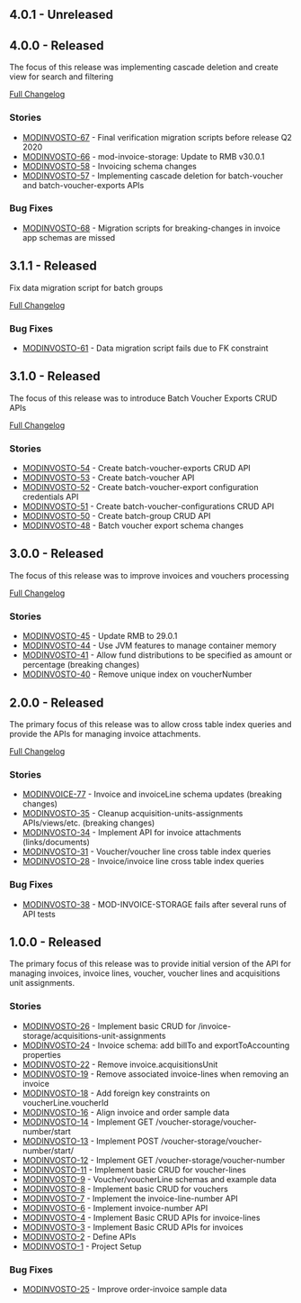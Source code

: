 ## 4.0.1 - Unreleased
## 4.0.0 - Released

The focus of this release was implementing cascade deletion and create view for search and filtering

[Full Changelog](https://github.com/folio-org/mod-invoice-storage/compare/v3.1.1...v4.0.0)

### Stories
* [MODINVOSTO-67](https://issues.folio.org/browse/MODINVOSTO-67) - Final verification migration scripts before release Q2 2020
* [MODINVOSTO-66](https://issues.folio.org/browse/MODINVOSTO-66) - mod-invoice-storage: Update to RMB v30.0.1
* [MODINVOSTO-58](https://issues.folio.org/browse/MODINVOSTO-58) - Invoicing schema changes
* [MODINVOSTO-57](https://issues.folio.org/browse/MODINVOSTO-57) - Implementing cascade deletion for batch-voucher and batch-voucher-exports APIs

### Bug Fixes
* [MODINVOSTO-68](https://issues.folio.org/browse/MODINVOSTO-68) - Migration scripts for breaking-changes in invoice app schemas are missed

## 3.1.1 - Released

Fix data migration script for batch groups

[Full Changelog](https://github.com/folio-org/mod-invoice-storage/compare/v3.1.0...v3.1.1)

### Bug Fixes
* [MODINVOSTO-61](https://issues.folio.org/browse/MODINVOSTO-61) - Data migration script fails due to FK constraint

## 3.1.0 - Released

The focus of this release was to introduce Batch Voucher Exports CRUD APIs

[Full Changelog](https://github.com/folio-org/mod-invoice-storage/compare/v3.0.0...v3.1.0)

### Stories
* [MODINVOSTO-54](https://issues.folio.org/browse/MODINVOSTO-54) - Create batch-voucher-exports CRUD API
* [MODINVOSTO-53](https://issues.folio.org/browse/MODINVOSTO-53) - Create batch-voucher API
* [MODINVOSTO-52](https://issues.folio.org/browse/MODINVOSTO-52) - Create batch-voucher-export configuration credentials API
* [MODINVOSTO-51](https://issues.folio.org/browse/MODINVOSTO-51) - Create batch-voucher-configurations CRUD API
* [MODINVOSTO-50](https://issues.folio.org/browse/MODINVOSTO-50) - Create batch-group CRUD API
* [MODINVOSTO-48](https://issues.folio.org/browse/MODINVOSTO-48) - Batch voucher export schema changes

## 3.0.0 - Released

The focus of this release was to improve invoices and vouchers processing

[Full Changelog](https://github.com/folio-org/mod-invoice-storage/compare/v2.0.0...v3.0.0)

### Stories
* [MODINVOSTO-45](https://issues.folio.org/browse/MODINVOSTO-45) - Update RMB to 29.0.1
* [MODINVOSTO-44](https://issues.folio.org/browse/MODINVOSTO-44) - Use JVM features to manage container memory
* [MODINVOSTO-41](https://issues.folio.org/browse/MODINVOSTO-41) - Allow fund distributions to be specified as amount or percentage (breaking changes)
* [MODINVOSTO-40](https://issues.folio.org/browse/MODINVOSTO-40) - Remove unique index on voucherNumber

## 2.0.0 - Released

The primary focus of this release was to allow cross table index queries and provide the APIs for managing invoice attachments.

[Full Changelog](https://github.com/folio-org/mod-invoice-storage/compare/v1.0.0...v2.0.0)

### Stories
* [MODINVOICE-77](https://issues.folio.org/browse/MODINVOICE-77) - Invoice and invoiceLine schema updates (breaking changes)
* [MODINVOSTO-35](https://issues.folio.org/browse/MODINVOSTO-35) - Cleanup acquisition-units-assignments APIs/views/etc. (breaking changes)
* [MODINVOSTO-34](https://issues.folio.org/browse/MODINVOSTO-34) - Implement API for invoice attachments (links/documents)
* [MODINVOSTO-31](https://issues.folio.org/browse/MODINVOSTO-31) - Voucher/voucher line cross table index queries
* [MODINVOSTO-28](https://issues.folio.org/browse/MODINVOSTO-28) - Invoice/invoice line cross table index queries

### Bug Fixes
* [MODINVOSTO-38](https://issues.folio.org/browse/MODINVOSTO-38) - MOD-INVOICE-STORAGE fails after several runs of API tests

## 1.0.0 - Released

The primary focus of this release was to provide initial version of the API for managing invoices, invoice lines, voucher, voucher lines and acquisitions unit assignments.

### Stories
* [MODINVOSTO-26](https://issues.folio.org/browse/MODINVOSTO-26) - Implement basic CRUD for /invoice-storage/acquisitions-unit-assignments
* [MODINVOSTO-24](https://issues.folio.org/browse/MODINVOSTO-24) - Invoice schema: add billTo and exportToAccounting properties
* [MODINVOSTO-22](https://issues.folio.org/browse/MODINVOSTO-22) - Remove invoice.acquisitionsUnit
* [MODINVOSTO-19](https://issues.folio.org/browse/MODINVOSTO-19) - Remove associated invoice-lines when removing an invoice
* [MODINVOSTO-18](https://issues.folio.org/browse/MODINVOSTO-18) - Add foreign key constraints on voucherLine.voucherId
* [MODINVOSTO-16](https://issues.folio.org/browse/MODINVOSTO-16) - Align invoice and order sample data
* [MODINVOSTO-14](https://issues.folio.org/browse/MODINVOSTO-14) - Implement GET /voucher-storage/voucher-number/start
* [MODINVOSTO-13](https://issues.folio.org/browse/MODINVOSTO-13) - Implement POST /voucher-storage/voucher-number/start/<value>
* [MODINVOSTO-12](https://issues.folio.org/browse/MODINVOSTO-12) - Implement GET /voucher-storage/voucher-number
* [MODINVOSTO-11](https://issues.folio.org/browse/MODINVOSTO-11) - Implement basic CRUD for voucher-lines
* [MODINVOSTO-9](https://issues.folio.org/browse/MODINVOSTO-9) - Voucher/voucherLine schemas and example data
* [MODINVOSTO-8](https://issues.folio.org/browse/MODINVOSTO-8) - Implement basic CRUD for vouchers
* [MODINVOSTO-7](https://issues.folio.org/browse/MODINVOSTO-7) - Implement the invoice-line-number API
* [MODINVOSTO-6](https://issues.folio.org/browse/MODINVOSTO-6) - Implement invoice-number API
* [MODINVOSTO-4](https://issues.folio.org/browse/MODINVOSTO-4) - Implement Basic CRUD APIs for invoice-lines
* [MODINVOSTO-3](https://issues.folio.org/browse/MODINVOSTO-3) - Implement Basic CRUD APIs for invoices
* [MODINVOSTO-2](https://issues.folio.org/browse/MODINVOSTO-2) - Define APIs
* [MODINVOSTO-1](https://issues.folio.org/browse/MODINVOSTO-1) - Project Setup

### Bug Fixes
* [MODINVOSTO-25](https://issues.folio.org/browse/MODINVOSTO-25) - Improve order-invoice sample data
